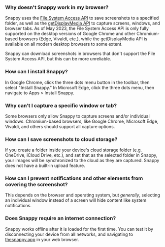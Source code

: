 ### Why doesn't Snappy work in my browser?

Snappy uses the [File System Access API](https://caniuse.com/native-filesystem-api) to save screenshots to a specified folder, as well as the [getDisplayMedia API](https://caniuse.com/mdn-api_mediadevices_getdisplaymedia) to capture screens, windows, and browser tabs. As of May 2023, the File System Access API is only fully supported on the desktop versions of Google Chrome and other Chromium-based browsers (Edge, Vivaldi, etc.), while the getDisplayMedia API is available on all modern desktop browsers to some extent.

Snappy can download screenshots in browsers that don't support the File System Access API, but this can be more unreliable.

### How can I install Snappy?

In Google Chrome, click the three dots menu button in the toolbar, then select "Install Snappy." In Microsoft Edge, click the three dots menu, then navigate to Apps > Install Snappy.

### Why can't I capture a specific window or tab?

Some browsers only allow Snappy to capture screens and/or individual windows. Chromium-based browsers, like Google Chrome, Microsoft Edge, Vivaldi, and others should support all capture options.

### How can I save screenshots to cloud storage?

If you create a folder inside your device's cloud storage folder (e.g. OneDrive, iCloud Drive, etc.), and set that as the selected folder in Snappy, your images will be synchronized to the cloud as they are captured. Snappy does not have a built-in upload feature.

### How can I prevent notifications and other elements from covering the screenshot?

This depends on the browser and operating system, but *generally*, selecting an individual window instead of a screen will hide content like system notifications.

### Does Snappy require an internet connection?

Snappy works offline after it is loaded for the first time. You can test it by disconnecting your device from all networks, and navigating to [thesnappy.app](https://thesnappy.app/) in your web browser.